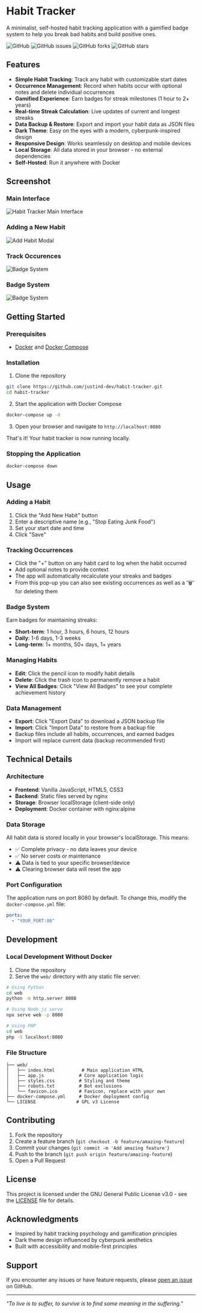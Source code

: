 # Habit Tracker

A minimalist, self-hosted habit tracking application with a gamified badge system to help you break bad habits and build positive ones.

![GitHub](https://img.shields.io/github/license/justind-dev/habit-tracker)
![GitHub issues](https://img.shields.io/github/issues/justind-dev/habit-tracker)
![GitHub forks](https://img.shields.io/github/forks/justind-dev/habit-tracker)
![GitHub stars](https://img.shields.io/github/stars/justind-dev/habit-tracker)

## Features

- **Simple Habit Tracking**: Track any habit with customizable start dates
- **Occurrence Management**: Record when habits occur with optional notes and delete individual occurrences
- **Gamified Experience**: Earn badges for streak milestones (1 hour to 2+ years)
- **Real-time Streak Calculation**: Live updates of current and longest streaks
- **Data Backup & Restore**: Export and import your habit data as JSON files
- **Dark Theme**: Easy on the eyes with a modern, cyberpunk-inspired design
- **Responsive Design**: Works seamlessly on desktop and mobile devices
- **Local Storage**: All data stored in your browser - no external dependencies
- **Self-Hosted**: Run it anywhere with Docker

## Screenshot

### Main Interface
![Habit Tracker Main Interface](images/main.png)

### Adding a New Habit
![Add Habit Modal](images/add-habit.png)

### Track Occurences
![Badge System](images/occurences.png)

### Badge System
![Badge System](images/badges.png)

## Getting Started

### Prerequisites

- [Docker](https://docs.docker.com/get-docker/) and [Docker Compose](https://docs.docker.com/compose/install/)

### Installation

1. Clone the repository
```bash
git clone https://github.com/justind-dev/habit-tracker.git
cd habit-tracker
```

2. Start the application with Docker Compose
```bash
docker-compose up -d
```

3. Open your browser and navigate to `http://localhost:8080`

That's it! Your habit tracker is now running locally.

### Stopping the Application

```bash
docker-compose down
```

## Usage

### Adding a Habit
1. Click the "Add New Habit" button
2. Enter a descriptive name (e.g., "Stop Eating Junk Food")
3. Set your start date and time
4. Click "Save"

### Tracking Occurrences
- Click the "+" button on any habit card to log when the habit occurred
- Add optional notes to provide context
- The app will automatically recalculate your streaks and badges
- From this pop-up you can also see existing occurrences as well as a '🗑️' for deleting them

### Badge System
Earn badges for maintaining streaks:
- **Short-term**: 1 hour, 3 hours, 6 hours, 12 hours
- **Daily**: 1-6 days, 1-3 weeks  
- **Long-term**: 1+ months, 50+ days, 1+ years

### Managing Habits
- **Edit**: Click the pencil icon to modify habit details
- **Delete**: Click the trash icon to permanently remove a habit
- **View All Badges**: Click "View All Badges" to see your complete achievement history

### Data Management
- **Export**: Click "Export Data" to download a JSON backup file
- **Import**: Click "Import Data" to restore from a backup file
- Backup files include all habits, occurrences, and earned badges
- Import will replace current data (backup recommended first)

## Technical Details

### Architecture
- **Frontend**: Vanilla JavaScript, HTML5, CSS3
- **Backend**: Static files served by nginx
- **Storage**: Browser localStorage (client-side only)
- **Deployment**: Docker container with nginx:alpine

### Data Storage
All habit data is stored locally in your browser's localStorage. This means:
- ✅ Complete privacy - no data leaves your device
- ✅ No server costs or maintenance
- ⚠️ Data is tied to your specific browser/device
- ⚠️ Clearing browser data will reset the app

### Port Configuration
The application runs on port 8080 by default. To change this, modify the `docker-compose.yml` file:

```yaml
ports:
  - "YOUR_PORT:80"
```

## Development

### Local Development Without Docker

1. Clone the repository
2. Serve the `web/` directory with any static file server:

```bash
# Using Python
cd web
python -m http.server 8080

# Using Node.js serve
npx serve web -p 8080

# Using PHP
cd web
php -S localhost:8080
```

### File Structure
```
├── web/
│   ├── index.html          # Main application HTML
│   ├── app.js             # Core application logic
│   ├── styles.css         # Styling and theme
│   ├── robots.txt         # Bot exclusions
│   └── favicon.ico        # Favicon, replace with your own
├── docker-compose.yml     # Docker deployment config
└── LICENSE               # GPL v3 License
```

## Contributing

1. Fork the repository
2. Create a feature branch (`git checkout -b feature/amazing-feature`)
3. Commit your changes (`git commit -m 'Add amazing feature'`)
4. Push to the branch (`git push origin feature/amazing-feature`)
5. Open a Pull Request

## License

This project is licensed under the GNU General Public License v3.0 - see the [LICENSE](LICENSE) file for details.

## Acknowledgments

- Inspired by habit tracking psychology and gamification principles
- Dark theme design influenced by cyberpunk aesthetics
- Built with accessibility and mobile-first principles

## Support

If you encounter any issues or have feature requests, please [open an issue](https://github.com/justind-dev/habit-tracker/issues) on GitHub.

---

*"To live is to suffer, to survive is to find some meaning in the suffering."*